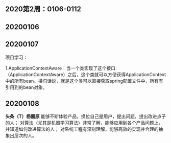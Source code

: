 ## 2020第2周：0106-0112

## 20200106

## 20200107

项目学习：

1.ApplicationContextAware：当一个类实现了这个接口（ApplicationContextAware）之后，这个类就可以方便获得ApplicationContext中的所有bean。换句话说，就是这个类可以直接获取spring配置文件中，所有有引用到的bean对象。

## 20200108

**头条（T）杨震原**
能够不断体验产品，换位自己是用户，提出问题，提出改进点子的人；
对算法（尤其是机器学习算法）非常了解，能够应用到各个产品问题上，并知道如何改进算法的人；
对系统工程有深刻理解，能够高效的实现并合理的抽象出层次的人。















































